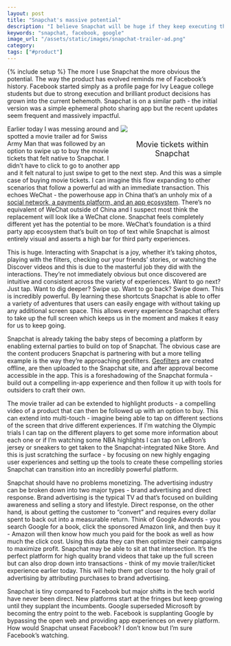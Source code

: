 ```yaml
---
layout: post
title: "Snapchat's massive potential"
description: "I believe Snapchat will be huge if they keep executing the way they have been."
keywords: "snapchat, facebook, google"
image_url: "/assets/static/images/snapchat-trailer-ad.png"
category:
tags: ["#product"]
---
```

{% include setup %}
The more I use Snapchat the more obvious the potential. The way the product has evolved reminds me of Facebook’s history. Facebook started simply as a profile page for Ivy League college students but due to strong execution and brilliant product decisions has grown into the current behemoth. Snapchat is on a similar path - the initial version was a simple ephemeral photo sharing app but the recent updates seem frequent and massively impactful.

<div style="float:right; width:240px;">
  <img src="{{ IMG_PATH }}snapchat-trailer-ad.png" />
  <p style="text-align:center; font-size: 18px;">Movie tickets within Snapchat</p>
</div>

Earlier today I was messing around and spotted a movie trailer ad for Swiss Army Man that was followed by an option to swipe up to buy the movie tickets that felt native to Snapchat. I didn’t have to click to go to another app and it felt natural to just swipe to get to the next step. And this was a simple case of buying movie tickets. I can imagine this flow expanding to other scenarios that follow a powerful ad with an immediate transaction. This echoes WeChat - the powerhouse app in China that’s an unholy mix of a [social network, a payments platform, and an app ecosystem](http://a16z.com/2015/08/06/wechat-china-mobile-first/). There’s no equivalent of WeChat outside of China and I suspect most think the replacement will look like a WeChat clone. Snapchat feels completely different yet has the potential to be more. WeChat’s foundation is a third party app ecosystem that’s built on top of text while Snapchat is almost entirely visual and asserts a high bar for third party experiences.

This is huge. Interacting with Snapchat is a joy, whether it’s taking photos, playing with the filters, checking our your friends’ stories, or watching the Discover videos and this is due to the masterful job they did with the interactions. They’re not immediately obvious but once discovered are intuitive and consistent across the variety of experiences. Want to go next? Just tap. Want to dig deeper? Swipe up. Want to go back? Swipe down. This is incredibly powerful. By learning these shortcuts Snapchat is able to offer a variety of adventures that users can easily engage with without taking up any additional screen space. This allows every experience Snapchat offers to take up the full screen which keeps us in the moment and makes it easy for us to keep going.

Snapchat is already taking the baby steps of becoming a platform by enabling external parties to build on top of Snapchat. The obvious case are the content producers Snapchat is partnering with but a more telling example is the way they’re approaching geofilters. [Geofilters](https://snapchat.com/geofilters) are created offline, are then uploaded to the Snapchat site, and after approval become accessible in the app. This is a foreshadowing of the Snapchat formula - build out a compelling in-app experience and then follow it up with tools for outsiders to craft their own.

The movie trailer ad can be extended to highlight products - a compelling video of a product that can then be followed up with an option to buy. This can extend into multi-touch - imagine being able to tap on different sections of the screen that drive different experiences. If I’m watching the Olympic trials I can tap on the different players to get some more information about each one or if I’m watching some NBA highlights I can tap on LeBron’s jersey or sneakers to get taken to the Snapchat-integrated Nike Store. And this is just scratching the surface - by focusing on new highly engaging user experiences and setting up the tools to create these compelling stories Snapchat can transition into an incredibly powerful platform.

Snapchat should have no problems monetizing. The advertising industry can be broken down into two major types - brand advertising and direct response. Brand advertising is the typical TV ad that’s focused on building awareness and selling a story and lifestyle. Direct response, on the other hand, is about getting the customer to “convert” and requires every dollar spent to back out into a measurable return. Think of Google Adwords - you search Google for a book, click the sponsored Amazon link, and then buy it - Amazon will then know how much you paid for the book as well as how much the click cost. Using this data they can then optimize their campaigns to maximize profit. Snapchat may be able to sit at that intersection. It’s the perfect platform for high quality brand videos that take up the full screen but can also drop down into transactions - think of my movie trailer/ticket experience earlier today. This will help them get closer to the holy grail of advertising by attributing purchases to brand advertising.

Snapchat is tiny compared to Facebook but major shifts in the tech world have never been direct. New platforms start at the fringes but keep growing until they supplant the incumbents. Google superseded Microsoft by becoming the entry point to the web. Facebook is supplanting Google by bypassing the open web and providing app experiences on every platform. How would Snapchat unseat Facebook? I don’t know but I’m sure Facebook’s watching.
